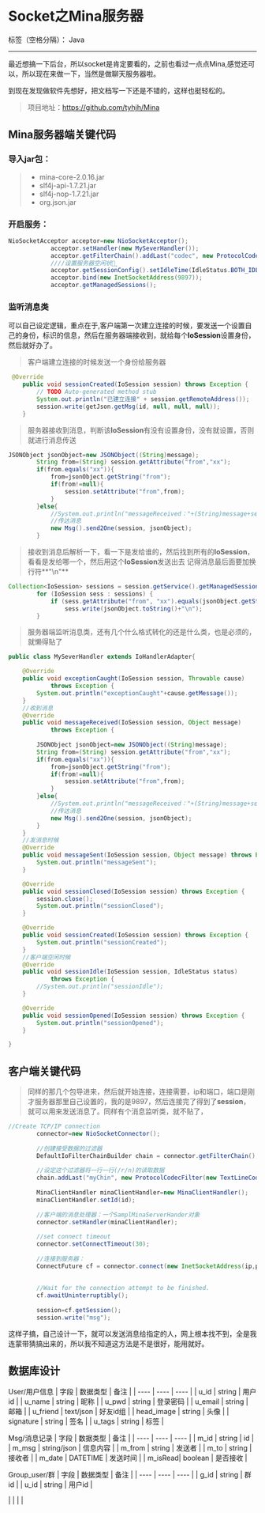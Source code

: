 ﻿# Socket之Mina服务器

标签（空格分隔）： Java

---

最近想搞一下后台，所以socket是肯定要看的，之前也看过一点点Mina,感觉还可以，所以现在来做一下，当然是做聊天服务器啦。

到现在发现做软件先想好，把文档写一下还是不错的，这样也挺轻松的。

> 项目地址：https://github.com/tyhjh/Mina

## Mina服务器端关键代码
### 导入jar包：
>* mina-core-2.0.16.jar
>* slf4j-api-1.7.21.jar
>* slf4j-nop-1.7.21.jar
>* org.json.jar

### 开启服务：
```java
NioSocketAcceptor acceptor=new NioSocketAcceptor();
			acceptor.setHandler(new MySeverHandler());
			acceptor.getFilterChain().addLast("codec", new ProtocolCodecFilter(new MyTextLineFactory()));
			////设置服务器空闲状态̬
			acceptor.getSessionConfig().setIdleTime(IdleStatus.BOTH_IDLE, 30);
			acceptor.bind(new InetSocketAddress(9897));
			acceptor.getManagedSessions();
```
### 监听消息类
可以自己设定逻辑，重点在于,客户端第一次建立连接的时候，要发送一个设置自己的身份，标识的信息，然后在服务器端接收到，就给每个**IoSession**设置身份，然后就好办了。


> 客户端建立连接的时候发送一个身份给服务器
```java
 @Override  
    public void sessionCreated(IoSession session) throws Exception {  
        // TODO Auto-generated method stub  
        System.out.println("已建立连接" + session.getRemoteAddress());
        session.write(getJson.getMsg(id, null, null, null));  
    }  
```



> 服务器接收到消息，判断该**IoSession**有没有设置身份，没有就设置，否则就进行消息传送
```java
JSONObject jsonObject=new JSONObject((String)message);
		String from=(String) session.getAttribute("from","xx");
		if(from.equals("xx")){
			from=jsonObject.getString("from");
			if(from!=null){
				session.setAttribute("from",from);
			}
		}else{
			//System.out.println("messageReceived："+(String)message+session.getAttribute("from","xx"));
			//传达消息
			new Msg().send2One(session, jsonObject);
		}
```

> 接收到消息后解析一下，看一下是发给谁的，然后找到所有的**IoSession**，看看是发给哪一个，然后用这个**IoSession**发送出去
记得消息最后面要加换行符**"\n"**

```java
Collection<IoSession> sessions = session.getService().getManagedSessions().values();
		for (IoSession sess : sessions) {
			if (sess.getAttribute("from", "xx").equals(jsonObject.getString("to")))
				sess.write(jsonObject.toString()+"\n");
		}

```



> 服务器端监听消息类，还有几个什么格式转化的还是什么类，也是必须的，就懒得贴了
```java
public class MySeverHandler extends IoHandlerAdapter{

	@Override
	public void exceptionCaught(IoSession session, Throwable cause)
			throws Exception {
		System.out.println("exceptionCaught"+cause.getMessage());
	}
	//收到消息
	@Override
	public void messageReceived(IoSession session, Object message)
			throws Exception {
		
		JSONObject jsonObject=new JSONObject((String)message);
		String from=(String) session.getAttribute("from","xx");
		if(from.equals("xx")){
			from=jsonObject.getString("from");
			if(from!=null){
				session.setAttribute("from",from);
			}
		}else{
			//System.out.println("messageReceived："+(String)message+session.getAttribute("from","xx"));
			//传达消息
			new Msg().send2One(session, jsonObject);
		}
	}
	//发消息时候
	@Override
	public void messageSent(IoSession session, Object message) throws Exception {
		System.out.println("messageSent");
	}

	@Override
	public void sessionClosed(IoSession session) throws Exception {
		session.close();
		System.out.println("sessionClosed");
	}

	@Override
	public void sessionCreated(IoSession session) throws Exception {
		System.out.println("sessionCreated");
	}
	//客户端空闲时候
	@Override
	public void sessionIdle(IoSession session, IdleStatus status)
			throws Exception {
		//System.out.println("sessionIdle");
	}

	@Override
	public void sessionOpened(IoSession session) throws Exception {
		System.out.println("sessionOpened");
	}

}
```

## 客户端关键代码

> 同样的那几个包导进来，然后就开始连接，连接需要，ip和端口，端口是刚才服务器那里自己设置的，我的是9897，然后连接完了得到了**session**，就可以用来发送消息了。同样有个消息监听类，就不贴了，


```java
//Create TCP/IP connection     
		connector=new NioSocketConnector();     
             
        //创建接受数据的过滤器     
        DefaultIoFilterChainBuilder chain = connector.getFilterChain();     
             
        //设定这个过滤器将一行一行(/r/n)的读取数据     
        chain.addLast("myChin", new ProtocolCodecFilter(new TextLineCodecFactory()));     
             
        MinaClientHandler minaClientHandler=new MinaClientHandler();
        minaClientHandler.setId(id);
        		
        //客户端的消息处理器：一个SamplMinaServerHander对象     
        connector.setHandler(minaClientHandler);     
             
        //set connect timeout     
        connector.setConnectTimeout(30);     
             
        //连接到服务器：     
        ConnectFuture cf = connector.connect(new InetSocketAddress(ip,port));     
            
        
        //Wait for the connection attempt to be finished.     
        cf.awaitUninterruptibly();     
        
        session=cf.getSession();
        session.write("msg");
```

这样子搞，自己设计一下，就可以发送消息给指定的人，网上根本找不到，全是我连蒙带猜搞出来的，所以我不知道这方法是不是很好，能用就好。











## 数据库设计

User/用户信息
| 字段 | 数据类型 | 备注 |
| ---- | ---- | ---- |
| u_id | string | 用户id |
| u_name | string | 昵称 |
| u_pwd | string | 登录密码 |
| u_email | string | 邮箱 |
| u_friend | text/json | 好友id组 |
| head_image | string | 头像 |
| signature | string | 签名 |
| u_tags | string | 标签 |

Msg/消息记录
| 字段 | 数据类型 | 备注 |
| ---- | ---- | ---- |
| m_id | string | id |
| m_msg | string/json | 信息内容 |
| m_from | string | 发送者 |
| m_to | string | 接收者 |
| m_date | DATETIME | 发送时间 |
| m_isRead| boolean | 是否接收 |

Group_user/群
| 字段 | 数据类型 | 备注 |
| ---- | ---- | ---- |
| g_id | string | 群id |
| u_id | string | 用户id |


|  |  |  |
